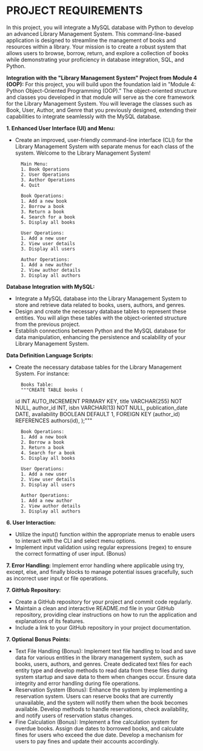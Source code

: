 # PROJECT REQUIREMENTS
In this project, you will integrate a MySQL database with Python to develop an advanced Library Management System. This command-line-based application is designed to streamline the management of books and resources within a library. Your mission is to create a robust system that allows users to browse, borrow, return, and explore a collection of books while demonstrating your proficiency in database integration, SQL, and Python.

**Integration with the "Library Management System" Project from Module 4 (OOP):**
For this project, you will build upon the foundation laid in "Module 4: Python Object-Oriented Programming (OOP)." The object-oriented structure and classes you developed in that module will serve as the core framework for the Library Management System. You will leverage the classes such as Book, User, Author, and Genre that you previously designed, extending their capabilities to integrate seamlessly with the MySQL database.



**1. Enhanced User Interface (UI) and Menu:**
- Create an improved, user-friendly command-line interface (CLI) for the Library Management System with separate menus for each class of the system.
        Welcome to the Library Management System!
        
        Main Menu:
        1. Book Operations
        2. User Operations
        3. Author Operations
        4. Quit
  
        Book Operations:
        1. Add a new book
        2. Borrow a book
        3. Return a book
        4. Search for a book
        5. Display all books

        User Operations:
        1. Add a new user
        2. View user details
        3. Display all users
  
        Author Operations:
        1. Add a new author
        2. View author details
        3. Display all authors
  
**Database Integration with MySQL:**
- Integrate a MySQL database into the Library Management System to store and retrieve data related to books, users, authors, and genres.
- Design and create the necessary database tables to represent these entities. You will align these tables with the object-oriented structure from the previous project.
- Establish connections between Python and the MySQL database for data manipulation, enhancing the persistence and scalability of your Library Management System.

**Data Definition Language Scripts:**
- Create the necessary database tables for the Library Management System. For instance:
        
        Books Table:
        """CREATE TABLE books (
    id INT AUTO_INCREMENT PRIMARY KEY,
    title VARCHAR(255) NOT NULL,
    author_id INT,
    isbn VARCHAR(13) NOT NULL,
    publication_date DATE,
    availability BOOLEAN DEFAULT 1,
    FOREIGN KEY (author_id) REFERENCES authors(id),
        );"""
  
        Book Operations:
        1. Add a new book
        2. Borrow a book
        3. Return a book
        4. Search for a book
        5. Display all books

        User Operations:
        1. Add a new user
        2. View user details
        3. Display all users
  
        Author Operations:
        1. Add a new author
        2. View author details
        3. Display all authors

**6. User Interaction:**
- Utilize the input() function within the appropriate menus to enable users to interact with the CLI and select menu options.
- Implement input validation using regular expressions (regex) to ensure the correct formatting of user input. (Bonus)

**7. Error Handling:**
Implement error handling where applicable using try, except, else, and finally blocks to manage potential issues gracefully, such as incorrect user input or file operations.

**7. GitHub Repository:**
- Create a GitHub repository for your project and commit code regularly.
- Maintain a clean and interactive README.md file in your GitHub repository, providing clear instructions on how to run the application and explanations of its features.
- Include a link to your GitHub repository in your project documentation.

**7. Optional Bonus Points:**
- Text File Handling (Bonus): Implement text file handling to load and save data for various entities in the library management system, such as books, users, authors, and genres. Create dedicated text files for each entity type and develop methods to read data from these files during system startup and save data to them when changes occur. Ensure data integrity and error handling during file operations.
- Reservation System (Bonus): Enhance the system by implementing a reservation system. Users can reserve books that are currently unavailable, and the system will notify them when the book becomes available. Develop methods to handle reservations, check availability, and notify users of reservation status changes.
- Fine Calculation (Bonus): Implement a fine calculation system for overdue books. Assign due dates to borrowed books, and calculate fines for users who exceed the due date. Develop a mechanism for users to pay fines and update their accounts accordingly.
